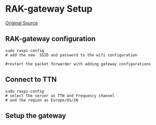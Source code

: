 # RAK-gateway Setup

[Original Source](https://docs.rakwireless.com/Product-Categories/WisLink/RAK2245-Pi-HAT/Quickstart/#prerequisites)


## RAK-gateway configuration
``` shell
sudo raspi-config
# add the new  SSID and password to the wifi configuration

#restart the packet forwarder with adding gateway configurations
```

## Connect to TTN
``` shell
sudo raspi-config
# select the server as TTN and Frequency channel 
# and the region as Europe/US/IN

```
## Setup the gateway
 

